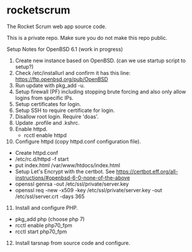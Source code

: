 # rocketscrum
The Rocket Scrum web app source code.

This is a private repo. Make sure you do not make this repo public.


Setup Notes for OpenBSD 6.1 (work in progress)

1. Create new instance based on OpenBSD. (can we use startup script to setup?)
2. Check /etc/installurl and confirm it has this line: https://ftp.openbsd.org/pub/OpenBSD
3. Run update with pkg_add -u.
4. Setup firewall (PF) including stopping brute forcing and also only allow logins from specific IPs.
5. Setup certificates for login.
6. Setup SSH to require certificate for login.
7. Disallow root login. Require 'doas'.
8. Update .profile and .kshrc.
9. Enable httpd.
   - rcctl enable httpd
10. Configure httpd (copy httpd.conf configuration file).
   - Create httpd.conf
   - /etc/rc.d/httpd -f start
   - put index.html /var/www/htdocs/index.html
   - Setup Let's Encrypt with the certbot. See https://certbot.eff.org/all-instructions/#openbsd-6-0-none-of-the-above
   - openssl genrsa -out /etc/ssl/private/server.key
   - openssl req -new -x509 -key /etc/ssl/private/server.key -out /etc/ssl/server.crt -days 365
11. Install and configure PHP.
   - pkg_add php   (choose php 7)
   - rcctl enable php70_fpm
   - rcctl start php70_fpm
12. Install tarsnap from source code and configure.
